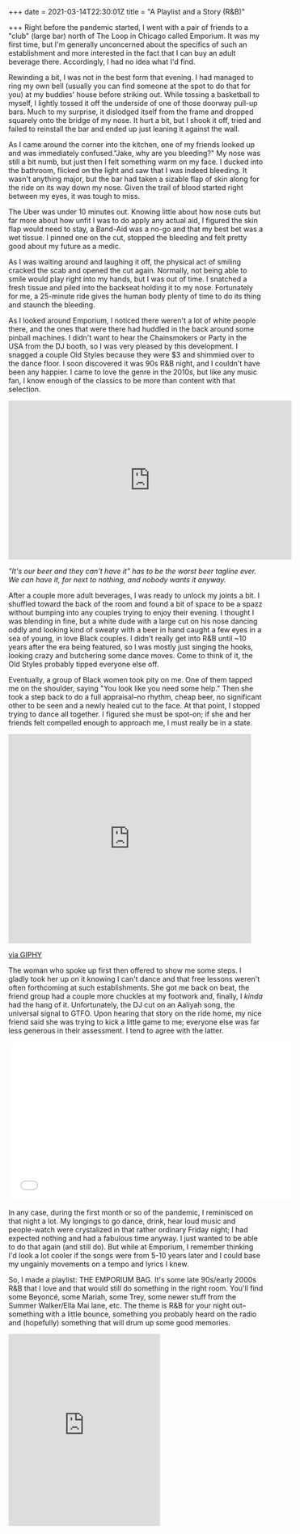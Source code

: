 +++
date = 2021-03-14T22:30:01Z
title = "A Playlist and a Story (R&B)"

+++
Right before the pandemic started, I went with a pair of friends to a "club" (large bar) north of The Loop in Chicago called Emporium. It was my first time, but I'm generally unconcerned about the specifics of such an establishment and more interested in the fact that I can buy an adult beverage there. Accordingly, I had no idea what I'd find.

Rewinding a bit, I was not in the best form that evening. I had managed to ring my own bell (usually you can find someone at the spot to do that for you) at my buddies' house before striking out. While tossing a basketball to myself, I lightly tossed it off the underside of one of those doorway pull-up bars. Much to my surprise, it dislodged itself from the frame and dropped squarely onto the bridge of my nose. It hurt a bit, but I shook it off, tried and failed to reinstall the bar and ended up just leaning it against the wall.

As I came around the corner into the kitchen, one of my friends looked up and was immediately confused."Jake, why are you bleeding?" My nose was still a bit numb, but just then I felt something warm on my face. I ducked into the bathroom, flicked on the light and saw that I was indeed bleeding. It wasn't anything major, but the bar had taken a sizable flap of skin along for the ride on its way down my nose. Given the trail of blood started right between my eyes, it was tough to miss.

The Uber was under 10 minutes out. Knowing little about how nose cuts but far more about how unfit I was to do apply any actual aid, I figured the skin flap would need to stay, a Band-Aid was a no-go and that my best bet was a wet tissue. I pinned one on the cut, stopped the bleeding and felt pretty good about my future as a medic.

As I was waiting around and laughing it off, the physical act of smiling cracked the scab and opened the cut again. Normally, not being able to smile would play right into my hands, but I was out of time. I snatched a fresh tissue and piled into the backseat holding it to my nose. Fortunately for me, a 25-minute ride gives the human body plenty of time to do its thing and staunch the bleeding.

As I looked around Emporium, I noticed there weren't a lot of white people there, and the ones that were there had huddled in the back around some pinball machines. I didn't want to hear the Chainsmokers or Party in the USA from the DJ booth, so I was very pleased by this development. I snagged a couple Old Styles because they were $3 and shimmied over to the dance floor. I soon discovered it was 90s R&B night, and I couldn't have been any happier. I came to love the genre in the 2010s, but like any music fan, I know enough of the classics to be more than content with that selection.

<iframe width="560" height="315" src="https://www.youtube.com/embed/ibnp5lpqzlc" title="YouTube video player" frameborder="0" allow="accelerometer; autoplay; clipboard-write; encrypted-media; gyroscope; picture-in-picture" allowfullscreen></iframe>

_"It's our beer and they can't have it" has to be the worst beer tagline ever. We can have it, for next to nothing, and nobody wants it anyway._

After a couple more adult beverages, I was ready to unlock my joints a bit. I shuffled toward the back of the room and found a bit of space to be a spazz without bumping into any couples trying to enjoy their evening. I thought I was blending in fine, but a white dude with a large cut on his nose dancing oddly and looking kind of sweaty with a beer in hand caught a few eyes in a sea of young, in love Black couples. I didn't really get into R&B until \~10 years after the era being featured, so I was mostly just singing the hooks, looking crazy and butchering some dance moves. Come to think of it, the Old Styles probably tipped everyone else off.

Eventually, a group of Black women took pity on me. One of them tapped me on the shoulder, saying "You look like you need some help." Then she took a step back to do a full appraisal–no rhythm, cheap beer, no significant other to be seen and a newly healed cut to the face. At that point, I stopped trying to dance all together. I figured she must be spot-on; if she and her friends felt compelled enough to approach me, I must really be in a state.

<iframe src="https://giphy.com/embed/l41YiLaqBQDBuyFCU" width="480" height="414" frameBorder="0" class="giphy-embed" allowFullScreen></iframe><p><a href="https://giphy.com/gifs/dancing-kids-whip-nae-l41YiLaqBQDBuyFCU">via GIPHY</a></p>

The woman who spoke up first then offered to show me some steps. I gladly took her up on it knowing I can't dance and that free lessons weren't often forthcoming at such establishments. She got me back on beat, the friend group had a couple more chuckles at my footwork and, finally, I _kinda_ had the hang of it. Unfortunately, the DJ cut on an Aaliyah song, the universal signal to GTFO. Upon hearing that story on the ride home, my nice friend said she was trying to kick a little game to me; everyone else was far less generous in their assessment. I tend to agree with the latter.

<iframe width="560" height="315" src="[https://www.youtube.com/embed/8D1Zn-Ij6Mw](https://www.youtube.com/embed/8D1Zn-Ij6Mw "https://www.youtube.com/embed/8D1Zn-Ij6Mw")" title="YouTube video player" frameborder="0" allow="accelerometer; autoplay; clipboard-write; encrypted-media; gyroscope; picture-in-picture" allowfullscreen></iframe>

In any case, during the first month or so of the pandemic, I reminisced on that night a lot. My longings to go dance, drink, hear loud music and people-watch were crystalized in that rather ordinary Friday night; I had expected nothing and had a fabulous time anyway. I just wanted to be able to do that again (and still do). But while at Emporium, I remember thinking I'd look a lot cooler if the songs were from 5-10 years later and I could base my ungainly movements on a tempo and lyrics I knew.

So, I made a playlist: THE EMPORIUM BAG. It's some late 90s/early 2000s R&B that I love and that would still do something in the right room. You'll find some Beyoncé, some Mariah, some Trey, some newer stuff from the Summer Walker/Ella Mai lane, etc. The theme is R&B for your night out–something with a little bounce, something you probably heard on the radio and (hopefully) something that will drum up some good memories.

<iframe src="https://open.spotify.com/embed/playlist/2WpZuTqMAoqFWIAnxwmmjE" width="300" height="380" frameborder="0" allowtransparency="true" allow="encrypted-media"></iframe>